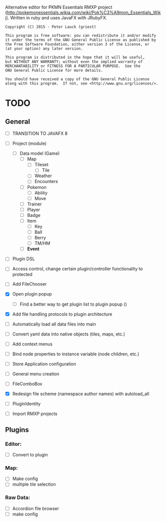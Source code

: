 	
Alternative editor for PKMN Essentials RMXP project (http://pokemonessentials.wikia.com/wiki/Pok%C3%A9mon_Essentials_Wiki).
Written in ruby and uses JavaFX with JRubyFX.

	Copyright (C) 2015 - Peter Lauck (griest)

    This program is free software: you can redistribute it and/or modify
    it under the terms of the GNU General Public License as published by
    the Free Software Foundation, either version 3 of the License, or
    (at your option) any later version.

    This program is distributed in the hope that it will be useful,
    but WITHOUT ANY WARRANTY; without even the implied warranty of
    MERCHANTABILITY or FITNESS FOR A PARTICULAR PURPOSE.  See the
    GNU General Public License for more details.

    You should have received a copy of the GNU General Public License
    along with this program.  If not, see <http://www.gnu.org/licenses/>.



TODO
====

General
-------

- [ ] TRANSITION TO JAVAFX 8

- [ ] Project (module)
    - [ ] Data model (Game)
        - [ ] Map
            - [ ] Tileset
                - [ ] Tile
            - [ ] Weather
            - [ ] Encounters
        - [ ] Pokemon
            - [ ] Ability
            - [ ] Move
        - [ ] Trainer
        - [ ] Player
        - [ ] Badge
        - [ ] Item
            - [ ] Key
            - [ ] Ball
            - [ ] Berry
            - [ ] TM/HM
        - [ ] **Event**

- [ ] Plugin DSL
- [ ] Access control, change certain plugin/controller functionality to protected
- [ ] Add FileChooser
- [x] Open plugin popup
	- [ ] Find a better way to get plugin list to plugin popup ()
- [x] Add file handling protocols to plugin architecture
- [ ] Automatically load all data files into main
- [ ] Convert yaml data into native objects (tiles, maps, etc.)

- [ ] Add context menus
- [ ] Bind node properties to instance variable (node children, etc.)
- [ ] Store Application configuration
- [ ] General menu creation
- [ ] FileComboBox
- [x] Redesign file scheme (namespace author names) with autoload_all
- [ ] PluginIdentity
- [ ] Import RMXP projects


Plugins
-------

### Editor:
- [ ] Convert to plugin

### Map:
- [ ] Make config 
- [ ] multiple tile selection

### Raw Data:
- [ ] Accordion file browser
- [ ] make config
